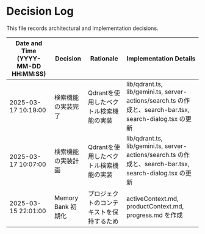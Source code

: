 # Decision Log

This file records architectural and implementation decisions.

| Date and Time (YYYY-MM-DD HH:MM:SS) | Decision | Rationale | Implementation Details |
|-----------------------------------|----------|-----------|------------------------|
| 2025-03-17 10:19:00 | 検索機能の実装完了 | Qdrantを使用したベクトル検索機能の実装 | lib/qdrant.ts, lib/gemini.ts, server-actions/search.ts の作成と、search-bar.tsx, search-dialog.tsx の更新 |
| 2025-03-17 10:07:00 | 検索機能の実装計画 | Qdrantを使用したベクトル検索機能の実装 | lib/qdrant.ts, lib/gemini.ts, server-actions/search.ts の作成と、search-bar.tsx, search-dialog.tsx の更新 |
| 2025-03-15 22:01:00 | Memory Bank 初期化 | プロジェクトのコンテキストを保持するため | activeContext.md, productContext.md, progress.md を作成 |
